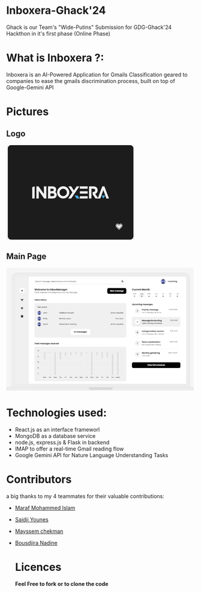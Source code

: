 # Inboxera-Ghack'24
Ghack is our Team's "Wide-Putins" Submission for GDG-Ghack'24 Hackthon in it's first phase (Online Phase)

# What is Inboxera ?:
Inboxera is an AI-Powered Application for Gmails Classification geared to companies to ease the gmails discrimination process, built on top of Google-Gemini API

# Pictures

## Logo

![LOGO](https://github.com/Kind-Unes/GDG-Ghack-24/blob/master/screenshots/qsd.png)
## Main Page
![Main](https://github.com/Kind-Unes/GDG-Ghack-24/blob/master/screenshots/image.png)

# Technologies used:
- React.js as an interface frameworl
- MongoDB as a database service
- node.js, express.js & Flask in backend
- IMAP to offer a real-time Gmail reading flow  
- Google Gemini API for Nature Language Understanding Tasks


# Contributors
a big thanks to my 4 teammates for their valuable contributions:

- [Maraf Mohammed Islam](https://github.com/marafmohamed)
- [Saidji Younes]()
- [Mayssem chekman]()
- [Bousdjira Nadine]()

  # Licences
  **Feel Free to fork or to clone the code**
